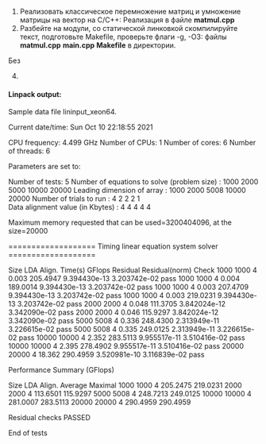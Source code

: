 1. Реализовать классическое перемножение матриц и умножение матрицы на вектор на C/C++: Реализация в файле __matmul.cpp__
2. Разбейте на модули, со статической линковкой скомпилируйте текст, подготовьте Makefile, проверьте флаги -g, -O3: файлы __matmul.cpp__ __main.cpp__ __Makefile__ в директории. 

Без 

4. 


#### Linpack output:

Sample data file lininput_xeon64.

Current date/time: Sun Oct 10 22:18:55 2021

CPU frequency:    4.499 GHz
Number of CPUs: 1
Number of cores: 6
Number of threads: 6

Parameters are set to:

Number of tests: 5
Number of equations to solve (problem size) : 1000  2000  5000  10000 20000
Leading dimension of array                  : 1000  2000  5008  10000 20000
Number of trials to run                     : 4     2     2     2     1    
Data alignment value (in Kbytes)            : 4     4     4     4     4    

Maximum memory requested that can be used=3200404096, at the size=20000

=================== Timing linear equation system solver ===================

Size   LDA    Align. Time(s)    GFlops   Residual     Residual(norm) Check
1000   1000   4      0.003      205.4947 9.394430e-13 3.203742e-02   pass
1000   1000   4      0.004      189.0014 9.394430e-13 3.203742e-02   pass
1000   1000   4      0.003      207.4709 9.394430e-13 3.203742e-02   pass
1000   1000   4      0.003      219.0231 9.394430e-13 3.203742e-02   pass
2000   2000   4      0.048      111.3705 3.842024e-12 3.342090e-02   pass
2000   2000   4      0.046      115.9297 3.842024e-12 3.342090e-02   pass
5000   5008   4      0.336      248.4300 2.313949e-11 3.226615e-02   pass
5000   5008   4      0.335      249.0125 2.313949e-11 3.226615e-02   pass
10000  10000  4      2.352      283.5113 9.955517e-11 3.510416e-02   pass
10000  10000  4      2.395      278.4902 9.955517e-11 3.510416e-02   pass
20000  20000  4      18.362     290.4959 3.520981e-10 3.116839e-02   pass

Performance Summary (GFlops)

Size   LDA    Align.  Average  Maximal
1000   1000   4       205.2475 219.0231
2000   2000   4       113.6501 115.9297
5000   5008   4       248.7213 249.0125
10000  10000  4       281.0007 283.5113
20000  20000  4       290.4959 290.4959

Residual checks PASSED

End of tests
